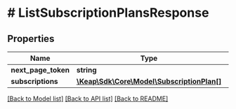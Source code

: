 # # ListSubscriptionPlansResponse

## Properties

Name | Type | Description | Notes
------------ | ------------- | ------------- | -------------
**next_page_token** | **string** |  | [optional]
**subscriptions** | [**\Keap\Sdk\Core\Model\SubscriptionPlan[]**](SubscriptionPlan.md) |  | [optional]

[[Back to Model list]](../../README.md#models) [[Back to API list]](../../README.md#endpoints) [[Back to README]](../../README.md)
